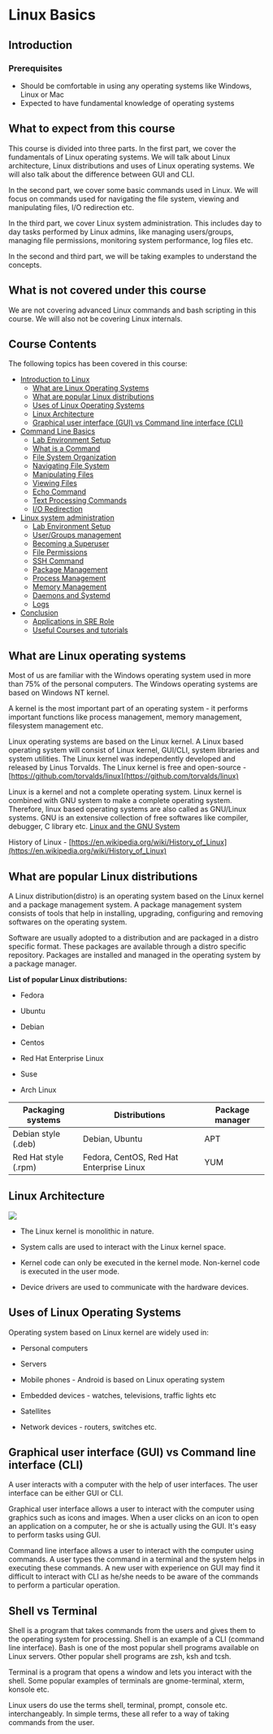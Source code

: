 # Linux Basics

## Introduction
### Prerequisites

- Should be comfortable in using any operating systems like Windows, Linux or Mac
- Expected to have fundamental knowledge of operating systems

## What to expect from this course

This course is divided into three parts. In the first part, we cover the
fundamentals of Linux operating systems. We will talk about Linux architecture,
Linux distributions and uses of Linux operating systems. We will also talk about the
difference between GUI and CLI.

In the second part, we cover some basic commands used in Linux. 
We will focus on commands used for navigating the file system, viewing and manipulating files,
I/O redirection etc.

In the third part, we cover Linux system administration. This includes day to day tasks 
performed by Linux admins, like managing users/groups, managing file permissions, 
monitoring system performance, log files etc.

In the second and third part, we will be taking examples to understand the concepts.

## What is not covered under this course

We are not covering advanced Linux commands and bash scripting in this
course. We will also not be covering Linux internals. 

## Course Contents

The following topics has been covered in this course:

-  [Introduction to Linux](https://linkedin.github.io/school-of-sre/level101/linux_basics/intro/)
    -  [What are Linux Operating Systems](https://linkedin.github.io/school-of-sre/level101/linux_basics/intro/#what-are-linux-operating-systems)
    -  [What are popular Linux distributions](https://linkedin.github.io/school-of-sre/level101/linux_basics/intro/#what-are-popular-linux-distributions)
    -  [Uses of Linux Operating Systems](https://linkedin.github.io/school-of-sre/level101/linux_basics/intro/#uses-of-linux-operating-systems)
    -  [Linux Architecture](https://linkedin.github.io/school-of-sre/level101/linux_basics/intro/#linux-architecture)
    -  [Graphical user interface (GUI) vs Command line interface (CLI)](https://linkedin.github.io/school-of-sre/level101/linux_basics/intro/#graphical-user-interface-gui-vs-command-line-interface-cli)
-  [Command Line Basics](https://linkedin.github.io/school-of-sre/level101/linux_basics/command_line_basics/)
    -  [Lab Environment Setup](https://linkedin.github.io/school-of-sre/level101/linux_basics/command_line_basics/#lab-environment-setup)
    -  [What is a Command](https://linkedin.github.io/school-of-sre/level101/linux_basics/command_line_basics/#what-is-a-command)
    -  [File System Organization](https://linkedin.github.io/school-of-sre/level101/linux_basics/command_line_basics/#file-system-organization)
    -  [Navigating File System](https://linkedin.github.io/school-of-sre/level101/linux_basics/command_line_basics/#commands-for-navigating-the-file-system)
    -  [Manipulating Files](https://linkedin.github.io/school-of-sre/level101/linux_basics/command_line_basics/#commands-for-manipulating-files)
    -  [Viewing Files](https://linkedin.github.io/school-of-sre/level101/linux_basics/command_line_basics/#commands-for-viewing-files)
    -  [Echo Command](https://linkedin.github.io/school-of-sre/level101/linux_basics/command_line_basics/#echo-command)
    -  [Text Processing Commands](https://linkedin.github.io/school-of-sre/level101/linux_basics/command_line_basics/#text-processing-commands)
    -  [I/O Redirection](https://linkedin.github.io/school-of-sre/level101/linux_basics/command_line_basics/#io-redirection)
-  [Linux system administration](https://linkedin.github.io/school-of-sre/level101/linux_basics/linux_server_administration/)
    -  [Lab Environment Setup](https://linkedin.github.io/school-of-sre/level101/linux_basics/linux_server_administration/#lab-environment-setup)
    -  [User/Groups management](https://linkedin.github.io/school-of-sre/level101/linux_basics/linux_server_administration/#usergroup-management)
    -  [Becoming a Superuser](https://linkedin.github.io/school-of-sre/level101/linux_basics/linux_server_administration/#becoming-a-superuser)
    -  [File Permissions](https://linkedin.github.io/school-of-sre/level101/linux_basics/linux_server_administration/#file-permissions)
    -  [SSH Command](https://linkedin.github.io/school-of-sre/level101/linux_basics/linux_server_administration/#ssh-command)
    -  [Package Management](https://linkedin.github.io/school-of-sre/level101/linux_basics/linux_server_administration/#package-management)
    -  [Process Management](https://linkedin.github.io/school-of-sre/level101/linux_basics/linux_server_administration/#process-management)
    -  [Memory Management](https://linkedin.github.io/school-of-sre/level101/linux_basics/linux_server_administration/#memory-management)
    -  [Daemons and Systemd](https://linkedin.github.io/school-of-sre/level101/linux_basics/linux_server_administration/#daemons)
    -  [Logs](https://linkedin.github.io/school-of-sre/level101/linux_basics/linux_server_administration/#logs)
-  [Conclusion](https://linkedin.github.io/school-of-sre/level101/linux_basics/conclusion)
    -  [Applications in SRE Role](https://linkedin.github.io/school-of-sre/level101/linux_basics/conclusion/#applications-in-sre-role)
    -  [Useful Courses and tutorials](https://linkedin.github.io/school-of-sre/level101/linux_basics/conclusion/#useful-courses-and-tutorials)

## What are Linux operating systems

Most of us are familiar with the Windows operating system used in more than
 75% of the personal computers. The Windows operating systems
are based on Windows NT kernel. 

A kernel is the most important part of
an operating system - it performs important functions like process
management, memory management, filesystem management etc.

Linux operating systems are based on the Linux kernel. A Linux based
operating system will consist of Linux kernel, GUI/CLI, system libraries
and system utilities. The Linux kernel was independently developed and
released by Linus Torvalds. The Linux kernel is free and open-source -
[https://github.com/torvalds/linux](https://github.com/torvalds/linux)

Linux is a kernel and not a complete operating system. Linux kernel is combined with GNU system to make a complete operating system. Therefore, linux based operating systems are also called as GNU/Linux systems. GNU is an extensive collection of free softwares like compiler, debugger, C library etc.
[Linux and the GNU  System](https://www.gnu.org/gnu/linux-and-gnu.en.html)

History of Linux -
[https://en.wikipedia.org/wiki/History_of_Linux](https://en.wikipedia.org/wiki/History_of_Linux)

## What are popular Linux distributions

A Linux distribution(distro) is an operating system based on
the Linux kernel and a package management system. A package management
system consists of tools that help in installing, upgrading,
configuring and removing softwares on the operating system.

Software are usually adopted to a distribution and are packaged in a
distro specific format. These packages are available through a distro
specific repository. Packages are installed and managed in the operating
system by a package manager.

**List of popular Linux distributions:**

- Fedora

- Ubuntu

- Debian

- Centos

- Red Hat Enterprise Linux

- Suse

- Arch Linux


| Packaging systems      | Distributions                              | Package manager
| ---------------------- | ------------------------------------------ | -----------------
| Debian style (.deb)    |   Debian, Ubuntu                          |   APT
| Red Hat style (.rpm)   |   Fedora, CentOS, Red Hat Enterprise Linux |  YUM

## Linux Architecture

![](images/linux/commands/image25.png)

- The Linux kernel is monolithic in nature.

- System calls are used to interact with the Linux kernel space.

- Kernel code can only be executed in the kernel mode. Non-kernel code is executed in the user mode.

- Device drivers are used to communicate with the hardware devices.

## Uses of Linux Operating Systems

Operating system based on Linux kernel are widely used in:

- Personal computers

- Servers

- Mobile phones - Android is based on Linux operating system

- Embedded devices - watches, televisions, traffic lights etc

- Satellites

- Network devices - routers, switches etc.

## Graphical user interface (GUI) vs Command line interface (CLI)

A user interacts with a computer with the help of user interfaces. The
user interface can be either GUI or CLI.

Graphical user interface allows a user to interact with the computer
using graphics such as icons and images. When a user clicks on an icon
to open an application on a computer, he or she is actually using the
GUI. It's easy to perform tasks using GUI.

Command line interface allows a user to interact with the computer using
commands. A user types the command in a terminal and the system helps in
executing these commands. A new user with experience on GUI may find it 
difficult to interact with CLI as he/she needs to be aware of the commands
to perform a particular operation.

## Shell vs Terminal

Shell is a program that takes commands from the
users and gives them to the operating system for processing. Shell is an
example of a CLI (command line interface). Bash is one of the most popular shell
programs available on Linux servers. Other popular shell programs are
zsh, ksh and tcsh.

Terminal is a program that opens a window and lets you interact with the
shell. Some popular examples of terminals are gnome-terminal, xterm,
konsole etc.

Linux users do use the terms shell, terminal, prompt, console etc.
interchangeably. In simple terms, these all refer to a way of taking
commands from the user.

